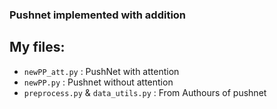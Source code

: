 ### Pushnet implemented with addition

## My files:
- `newPP_att.py` : PushNet with attention
- `newPP.py` : Pushnet without attention
- `preprocess.py` & `data_utils.py` : From Authours of pushnet
